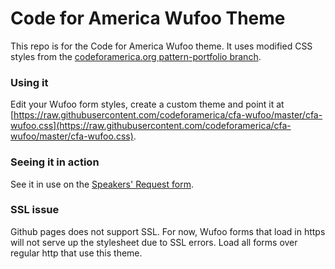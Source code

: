 Code for America Wufoo Theme
================

This repo is for the Code for America Wufoo theme. It uses modified CSS styles from the [codeforamerica.org pattern-portfolio branch](https://github.com/codeforamerica/codeforamerica.org/tree/pattern-portfolio).

### Using it

Edit your Wufoo form styles, create a custom theme and point it at [https://raw.githubusercontent.com/codeforamerica/cfa-wufoo/master/cfa-wufoo.css](https://raw.githubusercontent.com/codeforamerica/cfa-wufoo/master/cfa-wufoo.css).

### Seeing it in action

See it in use on the [Speakers' Request form](https://codeforamerica.wufoo.com/forms/code-for-america-speakers-request/).

### SSL issue

Github pages does not support SSL. For now, Wufoo forms that load in https will not serve up the stylesheet due to SSL errors. Load all forms over regular http that use this theme.